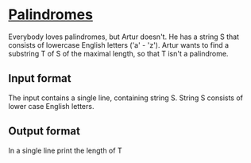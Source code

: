 # [Palindromes][link]

Everybody loves palindromes, but Artur doesn't. He has a string S that consists of lowercase English letters ('a' - 'z'). Artur wants to find a substring T of S of the maximal length, so that T isn't a palindrome.

## Input format

The input contains a single line, containing string S. String S consists of lower case English letters.

## Output format

In a single line print the length of T

[link]: https://www.hackerearth.com/practice/algorithms/string-algorithm/basics-of-string-manipulation/practice-problems/algorithm/palindromes-3/
